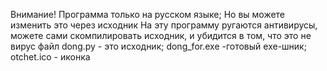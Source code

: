 Внимание! 
Программа только на русском языке; Но вы можете изменить это через исходник
На эту программу ругаются антивирусы, можете сами скомпилировать исходник, и убидится в том, что это не вирус
файл dong.py - это исходник; dong_for.exe -готовый exe-шник; otchet.ico - иконка
